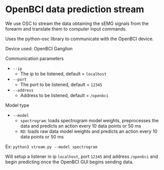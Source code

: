 # OpenBCI data prediction stream

We use OSC to stream the data obtaining the sEMG signals from the forearm and translate them to computer input commands.

Uses the python-osc library to communicate with the OpenBCI device.

Device used: OpenBCI Ganglion

Communication parameters

* `--ip`
  * The ip to be listened, default = `localhost`
* `--port`
  * The port to be listened, default = `12345`
* `--address`
  * Address to be listened, default = `/openbci`


Model type
* `--model`
  * `spectrogram`: loads spectrogram model weights, preprocesses the data and predicts an action every 10 data points or 50 ms
  * `RD`: loads raw data model weights and predicts an action every 10 data points or 50 ms

Ex:
`python3 stream.py --model spectrogram`

Will setup a listener in ip `localhost`, port `12345` and address `/openbci` and begin predicting once the OpenBCI GUI begins sending data. 
